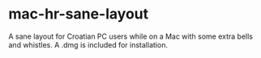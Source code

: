 # mac-hr-sane-layout
A sane layout for Croatian PC users while on a Mac with some extra bells and whistles.
A .dmg is included for installation.
